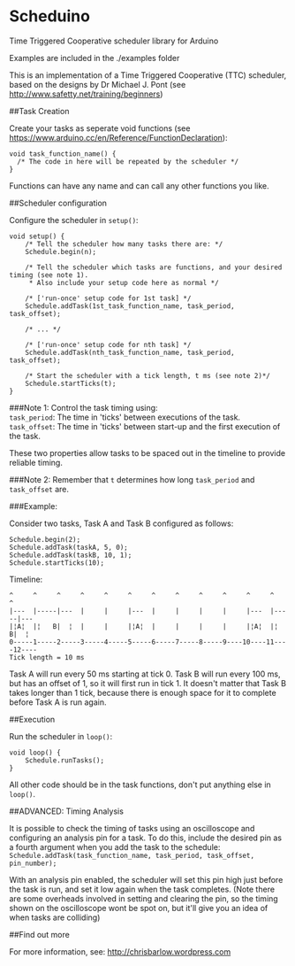 # Scheduino
Time Triggered Cooperative scheduler library for Arduino

Examples are included in the ./examples folder

This is an implementation of a Time Triggered Cooperative (TTC) scheduler, based on the designs by Dr Michael J. Pont (see http://www.safetty.net/training/beginners)

##Task Creation

Create your tasks as seperate void functions (see https://www.arduino.cc/en/Reference/FunctionDeclaration):

```
void task_function_name() {  
  /* The code in here will be repeated by the scheduler */  
}
```
Functions can have any name and can call any other functions you like. 

##Scheduler configuration

Configure the scheduler in ```setup()```:

```
void setup() {
	/* Tell the scheduler how many tasks there are: */
	Schedule.begin(n);

	/* Tell the scheduler which tasks are functions, and your desired timing (see note 1). 
	 * Also include your setup code here as normal */

	/* ['run-once' setup code for 1st task] */
	Schedule.addTask(1st_task_function_name, task_period, task_offset);

	/* ... */

	/* ['run-once' setup code for nth task] */
	Schedule.addTask(nth_task_function_name, task_period, task_offset);

	/* Start the scheduler with a tick length, t ms (see note 2)*/
	Schedule.startTicks(t);
}
```
###Note 1:
Control the task timing using:  
```task_period```: The time in 'ticks' between executions of the task.  
```task_offset```: The time in 'ticks' between start-up and the first execution of the task.  

These two properties allow tasks to be spaced out in the timeline to provide reliable timing.

###Note 2:
Remember that ```t``` determines how long ```task_period``` and ```task_offset``` are.  

###Example:

Consider two tasks, Task A and Task B configured as follows:
```
Schedule.begin(2);
Schedule.addTask(taskA, 5, 0);
Schedule.addTask(taskB, 10, 1);
Schedule.startTicks(10);
```
Timeline:
```
^     ^     ^     ^     ^     ^     ^     ^     ^     ^     ^     ^     ^     
|---  |-----|---  |     |     |---  |     |     |     |     |---  |-----|---  
|¦A¦  |¦   B|  ¦  |     |     |¦A¦  |     |     |     |     |¦A¦  |¦   B|  ¦
0-----1-----2-----3-----4-----5-----6-----7-----8-----9----10----11----12----
Tick length = 10 ms
```
Task A will run every 50 ms starting at tick 0. Task B will run every 100 ms, but has an offset of 1, so it will first run in tick 1. It doesn't matter that Task B takes longer than 1 tick, because there is enough space for it to complete before Task A is run again.

##Execution

Run the scheduler in ```loop()```:  
```
void loop() {
    Schedule.runTasks();
}
```
All other code should be in the task functions, don't put anything else in ```loop()```.

##ADVANCED: Timing Analysis

It is possible to check the timing of tasks using an oscilloscope and configuring an analysis pin for a task. To do this, include the desired pin as a fourth argument when you add the task to the schedule:
```Schedule.addTask(task_function_name, task_period, task_offset, pin_number);```  

With an analysis pin enabled, the scheduler will set this pin high just before the task is run, and set it low again when the task completes. (Note there are some overheads involved in setting and clearing the pin, so the timing shown on the oscilloscope wont be spot on, but it'll give you an idea of when tasks are colliding)

##Find out more

For more information, see:
http://chrisbarlow.wordpress.com
